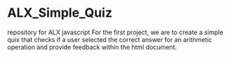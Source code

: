 # ALX_Simple_Quiz
repository for ALX javascript
For the first project, we are to create a simple quix that checks if a user selected the correct answer for an arithmetic operation and provide feedback within the html document.
